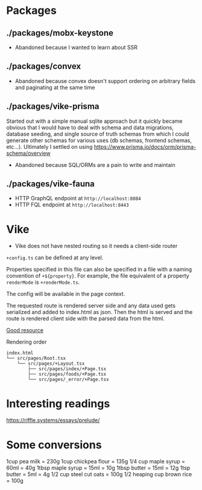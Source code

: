 # Packages

## ./packages/mobx-keystone

- Abandoned because I wanted to learn about SSR

## ./packages/convex

- Abandoned because convex doesn't support ordering on arbitrary fields and paginating at the same time

## ./packages/vike-prisma

Started out with a simple manual sqlite approach but it quickly became obvious that I would have to deal with schema and data migrations, database seeding, and single source of truth schemas from which I could generate other schemas for various uses (db schemas, frontend schemas, etc...). Ultimately I settled on using https://www.prisma.io/docs/orm/prisma-schema/overview

- Abandoned because SQL/ORMs are a pain to write and maintain

## ./packages/vike-fauna

- HTTP GraphQL endpoint at `http://localhost:8084`
- HTTP FQL endpoint at `http://localhost:8443`

# Vike

- Vike does not have nested routing so it needs a client-side router

`+config.ts` can be defined at any level.

Properties specified in this file can also be specified in a file with a naming convention of `+${property}`. For example, the file equivalent of a property `renderMode` is `+renderMode.ts`.

The config will be available in the page context.

The requested route is rendered server side and any data used gets serialized and added to index.html as json. Then the html is served and the route is rendered client side with the parsed data from the html.

[Good resource](https://vuejs.org/guide/scaling-up/ssr.html)

Rendering order

```
index.html
└── src/pages/Root.tsx
    └── src/pages/+Layout.tsx
        ├── src/pages/index/+Page.tsx
        ├── src/pages/foods/+Page.tsx
        └── src/pages/_error/+Page.tsx
```

# Interesting readings

https://riffle.systems/essays/prelude/

# Some conversions

1cup pea milk = 230g
1cup chickpea flour = 135g
1/4 cup maple syrup = 60ml = 40g
1tbsp maple syrup = 15ml = 10g
1tbsp butter = 15ml = 12g
1tsp butter = 5ml = 4g
1/2 cup steel cut oats = 100g
1/2 heaping cup brown rice = 100g
